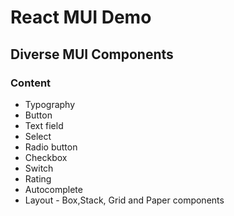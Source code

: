 # React MUI Demo

## Diverse MUI Components

### Content

- Typography
- Button
- Text field
- Select
- Radio button
- Checkbox
- Switch
- Rating
- Autocomplete
- Layout - Box,Stack, Grid and Paper components
